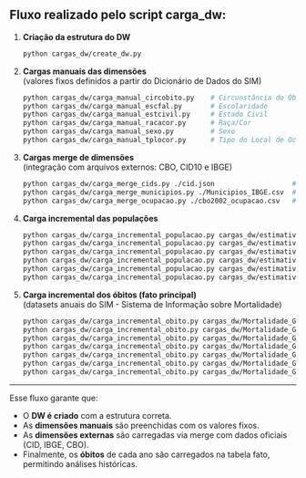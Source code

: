 ## Fluxo realizado pelo script carga_dw:

1.  **Criação da estrutura do DW**

    ``` bash
    python cargas_dw/create_dw.py
    ```

2.  **Cargas manuais das dimensões**\
    (valores fixos definidos a partir do Dicionário de Dados do SIM)

    ``` bash
    python cargas_dw/carga_manual_circobito.py    # Circunstância do Óbito
    python cargas_dw/carga_manual_escfal.py       # Escolaridade
    python cargas_dw/carga_manual_estcivil.py     # Estado Civil
    python cargas_dw/carga_manual_racacor.py      # Raça/Cor
    python cargas_dw/carga_manual_sexo.py         # Sexo
    python cargas_dw/carga_manual_tplocor.py      # Tipo do Local de Ocorrência
    ```

3.  **Cargas merge de dimensões**\
    (integração com arquivos externos: CBO, CID10 e IBGE)

    ``` bash
    python cargas_dw/carga_merge_cids.py ./cid.json                   # CID10 (Classificação Internacional de Doenças)
    python cargas_dw/carga_merge_municipios.py ./Municipios_IBGE.csv  # Municípios do IBGE
    python cargas_dw/carga_merge_ocupacao.py ./cbo2002_ocupacao.csv   # Códigos da Classificação Brasileira de Ocupações
    ```
    
4. **Carga incremental das populações**
    ``` bash
    python cargas_dw/carga_incremental_populacao.py cargas_dw/estimativa_dou_2018.xls
    python cargas_dw/carga_incremental_populacao.py cargas_dw/estimativa_dou_2019.xls
    python cargas_dw/carga_incremental_populacao.py cargas_dw/estimativa_dou_2020.xls
    python cargas_dw/carga_incremental_populacao.py cargas_dw/estimativa_dou_2021.xls
    python cargas_dw/carga_incremental_populacao.py cargas_dw/estimativa_dou_2022.xls
    python cargas_dw/carga_incremental_populacao.py cargas_dw/estimativa_dou_2024.xls
    ```


5.  **Carga incremental dos óbitos (fato principal)**\
    (datasets anuais do SIM - Sistema de Informação sobre Mortalidade)

    ``` bash
    python cargas_dw/carga_incremental_obito.py cargas_dw/Mortalidade_Geral_2018.csv
    python cargas_dw/carga_incremental_obito.py cargas_dw/Mortalidade_Geral_2019.csv
    python cargas_dw/carga_incremental_obito.py cargas_dw/Mortalidade_Geral_2020.csv
    python cargas_dw/carga_incremental_obito.py cargas_dw/Mortalidade_Geral_2021.csv
    python cargas_dw/carga_incremental_obito.py cargas_dw/Mortalidade_Geral_2022.csv
    python cargas_dw/carga_incremental_obito.py cargas_dw/Mortalidade_Geral_2023.csv
    python cargas_dw/carga_incremental_obito.py cargas_dw/Mortalidade_Geral_2024.csv
    ```

------------------------------------------------------------------------

Esse fluxo garante que:
- O **DW é criado** com a estrutura correta.
- As **dimensões manuais** são preenchidas com os valores fixos.
- As **dimensões externas** são carregadas via merge com dados oficiais
(CID, IBGE, CBO).
- Finalmente, os **óbitos** de cada ano são carregados na tabela fato,
permitindo análises históricas.
